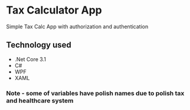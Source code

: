 # Tax Calculator App

Simple Tax Calc App with authorization and authentication

## Technology used

* .Net Core 3.1
* C#
* WPF
* XAML

### Note - some of variables have polish names due to polish tax and healthcare system
